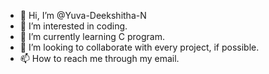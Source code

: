 - 👋 Hi, I’m @Yuva-Deekshitha-N
- 👀 I’m interested in coding.
- 🌱 I’m currently learning C program.
- 💞️ I’m looking to collaborate with every project, if possible.
- 📫 How to reach me through my email.

<!---
Yuva-Deekshitha-N/Yuva-Deekshitha-N is a ✨ special ✨ repository because its `README.md` (this file) appears on your GitHub profile.
You can click the Preview link to take a look at your changes.
--->
